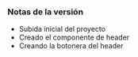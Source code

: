 <h3>Notas de la versión</h3>

<ul>
    <li>Subida inicial del proyecto</li>
    <li>Creado el componente de header</li>
    <li>Creando la botonera del header</li>
</ul>
